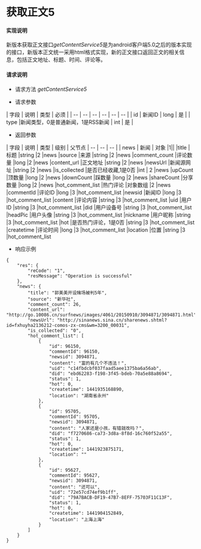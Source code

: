 # 获取正文5

#### **实现说明**  

新版本获取正文接口*getContentService5*是为android客户端5.0之后的版本实现的接口，新版本正文统一采用html格式实现，新的正文接口返回正文的相关信息，包括正文地址、标题、时间、评论等。

#### **请求说明**

* 请求方法 *getContentService5*

* 请求参数

| 字段 | 说明 | 类型 | 必须 |
| -- | -- | -- | -- | -- | -- |
| id | 新闻ID | long | 是 |
| type |新闻类型，0是普通新闻，1是RSS新闻 | int | 是 |

* 返回参数

| 字段 | 说明 | 类型 | 级别 | 父节点
| -- | -- | -- |
| news | 新闻 | 对象 |1||
|title	|标题 |string	|2	|news
|source	|来源 |string 	|2	|news
|comment_count	|评论数量	|long |2	|news
|content_url	|正文地址	|string |2	|news
|newsUrl	|新闻源网址	|string |2	|news
|is_collected |是否已经收藏,1是0否 |int | 2 |news
|upCount	|顶数量 |long	|2	|news
|downCount	|踩数量 |long	|2	|news
|shareCount	|分享数量 |long	|2	|news
|hot_comment_list	|热门评论 |对象数组	|2	|news
|commentId	|评论ID |long	|3	|hot_comment_list
|newsid	|新闻ID |long	|3	|hot_comment_list
|content	|评论内容 |string	|3	|hot_comment_list
|uid	|用户ID |string	|3	|hot_comment_list
|did	|用户设备号 |string	|3	|hot_comment_list
|headPic	|用户头像 |string	|3	|hot_comment_list
|nickname	|用户昵称 |string	|3	|hot_comment_list
|hot	|是否热门评论，1是0否 |string	|3	|hot_comment_list
|createtime	|评论时间 |long	|3	|hot_comment_list
|location	|位置 |string	|3	|hot_comment_list


* 响应示例

```
{
    "res": {
        "reCode": "1", 
        "resMessage": "Operation is successful"
    }, 
    "news": {
        "title": "郭美美开设赌场被判5年", 
        "source": "新华社",
        "comment_count": 26, 
        "content_url": "http://go.10086.cn/surfnews/images/4061/20150910/3094871/3094871.html", 
        "newsUrl": "http://sinanews.sina.cn/sharenews.shtml?id=fxhuyha2136212-comos-zx-cms&wm=3200_00031", 
        "is_collected": "0",
        "hot_comment_list": [
            {
                "id": 96150, 
                "commentId": 96150, 
                "newsid": 3094871, 
                "content": "富的有几个不违法！", 
                "uid": "c14fbdcbf037faad5aee1375ba6a56ab", 
                "did": "ebd62283-f198-3f45-bdeb-70a5e88a8694", 
                "status": 1, 
                "hot": 0, 
                "createtime": 1441935168890, 
                "location": "湖南省永州"
            }, 
            {
                "id": 95705, 
                "commentId": 95705, 
                "newsid": 3094871, 
                "content": "人家还是小孩，有错就改吗？", 
                "did": "f7270686-ca73-3d8a-8f8d-16c760f52a55", 
                "status": 1, 
                "hot": 0, 
                "createtime": 1441923875171, 
                "location": ""
            }, 
            {
                "id": 95627, 
                "commentId": 95627, 
                "newsid": 3094871, 
                "content": "还可以", 
                "uid": "72e57cd74ef9b1ff", 
                "did": "79A7BACB-DF19-47B7-8EFF-75703F11C13F", 
                "status": 1, 
                "hot": 0, 
                "createtime": 1441904152849, 
                "location": "上海上海"
            }
        ]
    }
}
```